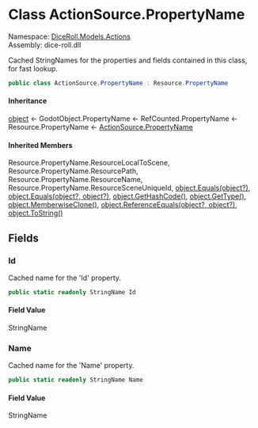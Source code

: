 # <a id="DiceRoll_Models_Actions_ActionSource_PropertyName"></a> Class ActionSource.PropertyName

Namespace: [DiceRoll.Models.Actions](DiceRoll.Models.Actions.md)  
Assembly: dice\-roll.dll  

Cached StringNames for the properties and fields contained in this class, for fast lookup.

```csharp
public class ActionSource.PropertyName : Resource.PropertyName
```

#### Inheritance

[object](https://learn.microsoft.com/dotnet/api/system.object) ← 
GodotObject.PropertyName ← 
RefCounted.PropertyName ← 
Resource.PropertyName ← 
[ActionSource.PropertyName](DiceRoll.Models.Actions.ActionSource.PropertyName.md)

#### Inherited Members

Resource.PropertyName.ResourceLocalToScene, 
Resource.PropertyName.ResourcePath, 
Resource.PropertyName.ResourceName, 
Resource.PropertyName.ResourceSceneUniqueId, 
[object.Equals\(object?\)](https://learn.microsoft.com/dotnet/api/system.object.equals\#system\-object\-equals\(system\-object\)), 
[object.Equals\(object?, object?\)](https://learn.microsoft.com/dotnet/api/system.object.equals\#system\-object\-equals\(system\-object\-system\-object\)), 
[object.GetHashCode\(\)](https://learn.microsoft.com/dotnet/api/system.object.gethashcode), 
[object.GetType\(\)](https://learn.microsoft.com/dotnet/api/system.object.gettype), 
[object.MemberwiseClone\(\)](https://learn.microsoft.com/dotnet/api/system.object.memberwiseclone), 
[object.ReferenceEquals\(object?, object?\)](https://learn.microsoft.com/dotnet/api/system.object.referenceequals), 
[object.ToString\(\)](https://learn.microsoft.com/dotnet/api/system.object.tostring)

## Fields

### <a id="DiceRoll_Models_Actions_ActionSource_PropertyName_Id"></a> Id

Cached name for the 'Id' property.

```csharp
public static readonly StringName Id
```

#### Field Value

 StringName

### <a id="DiceRoll_Models_Actions_ActionSource_PropertyName_Name"></a> Name

Cached name for the 'Name' property.

```csharp
public static readonly StringName Name
```

#### Field Value

 StringName

